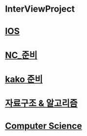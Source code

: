 # InterViewProject

[IOS](https://github.com/HwangWoonChun/InterViewProject/blob/master/IOS.md)
===========
[NC_준비](https://github.com/HwangWoonChun/InterViewProject/blob/master/NC.md)
===========
[kako 준비](https://github.com/HwangWoonChun/InterViewProject/blob/master/kakao.md)
===========
[자료구조 & 알고리즘](https://github.com/HwangWoonChun/InterViewProject/blob/master/InterView_D_A.md)
===========
[Computer Science](https://github.com/HwangWoonChun/InterViewProject/blob/master/InterView_CS.md)
===========
